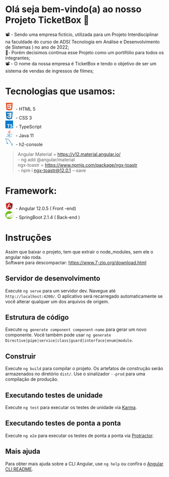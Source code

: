 # Olá seja bem-vindo(a) ao nosso Projeto TicketBox 👋

📽 - Sendo uma empresa fictício, utilizada para um Projeto Interdisciplinar na faculdade do curso de ADS( Tecnologia em Análise e Desenvolvimento de Sistemas ) no ano de 2022;<br>
👋- Porém decisimos continua esse Projeto como um portifólio para todos os integrantes;<br>
📽 - O nome da nossa empresa é TicketBox e tendo o objetivo de ser um sistema de vendas de ingressos de filmes;<br>

# Tecnologias que usamos:

<img src="https://github.com/devicons/devicon/blob/master/icons/html5/html5-original.svg" title="HTML5" alt="HTML" width="25" height="25"/>&nbsp; - HTML 5 <br>
<img src="https://github.com/devicons/devicon/blob/master/icons/css3/css3-original.svg" title="CSS" alt="CSS" width="25" height="25"/>&nbsp; - CSS 3 <br>
<img src="https://github.com/devicons/devicon/blob/master/icons/typescript/typescript-original.svg" title="Typescript" alt="Typescript" width="25" height="25"/>&nbsp; - TypeScript <br>
<img src="https://github.com/devicons/devicon/blob/master/icons/java/java-original.svg" title="Java" alt="Java" width="25" height="25"/>&nbsp; - Java 11 <br>
<img src="https://github.com/devicons/devicon/blob/master/icons/mysql/mysql-original.svg" title="mysql" alt="mysql" width="25" height="25"/>&nbsp; - h2-console <br>
 > Angular Material = https://v12.material.angular.io/<br>
    - ng add @angular/material<br>
  > ngx-toastr = https://www.npmjs.com/package/ngx-toastr<br>
    - npm i ngx-toastr@12.0.1 --save<br>

# Framework:

<img src="https://github.com/devicons/devicon/blob/master/icons/angularjs/angularjs-original.svg" title="Angular" alt="Angular" width="25" height="25"/>&nbsp; - Angular 12.0.5 ( Front -end)<br>
<img src="https://github.com/devicons/devicon/blob/master/icons/spring/spring-original.svg" title="Spring" alt="Spring" width="25" height="25"/>&nbsp; - SpringBoot 2.1.4 ( Back-end )

# Instruções
Assim que baixar o projeto, tem que extrair o node_modules, sem ele o angular não roda.<br>
Software para descompactar:
https://www.7-zip.org/download.html

## Servidor de desenvolvimento

Execute `ng serve` para um servidor dev. Navegue até `http://localhost:4200/`. O aplicativo será recarregado automaticamente se você alterar qualquer um dos arquivos de origem.

## Estrutura de código

Execute `ng generate component component-name` para gerar um novo componente. Você também pode usar `ng generate Directive|pipe|service|class|guard|interface|enum|module`.

## Construir

Execute `ng build` para compilar o projeto. Os artefatos de construção serão armazenados no diretório `dist/`. Use o sinalizador `--prod` para uma compilação de produção.

## Executando testes de unidade

Execute `ng test` para executar os testes de unidade via [Karma](https://karma-runner.github.io).

## Executando testes de ponta a ponta

Execute `ng e2e` para executar os testes de ponta a ponta via [Protractor](http://www.protractortest.org/).

## Mais ajuda

Para obter mais ajuda sobre a CLI Angular, use `ng help` ou confira o [Angular CLI README](https://github.com/angular/angular-cli/blob/master/README.md).
